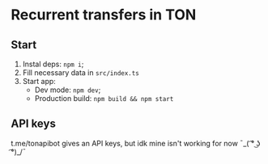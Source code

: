 # Recurrent transfers in TON

## Start

1. Instal deps: `npm i`;
2. Fill necessary data in `src/index.ts`
3. Start app:
   - Dev mode: `npm dev`;
   - Production build: `npm build && npm start`

## API keys

t.me/tonapibot gives an API keys, but idk mine isn't working for now ¯\_( ͡° ͜ʖ ͡°)\_/¯
